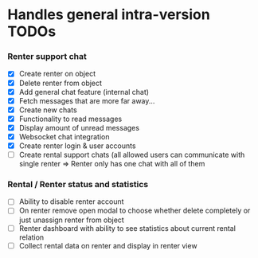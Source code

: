# Handles general intra-version TODOs

### Renter support chat

- [x] Create renter on object
- [x] Delete renter from object
- [x] Add general chat feature (internal chat)
- [x] Fetch messages that are more far away...
- [x] Create new chats
- [x] Functionality to read messages
- [x] Display amount of unread messages
- [x] Websocket chat integration
- [x] Create renter login & user accounts
- [ ] Create rental support chats (all allowed users can communicate with single renter => Renter only has one chat with all of them

### Rental / Renter status and statistics 

- [ ] Ability to disable renter account
- [ ] On renter remove open modal to choose whether delete completely or just unassign renter from object
- [ ] Renter dashboard with ability to see statistics about current rental relation
- [ ] Collect rental data on renter and display in renter view